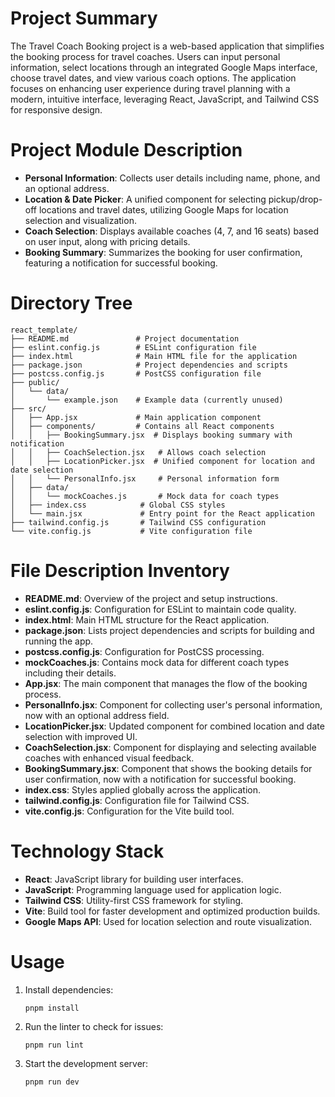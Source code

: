 # Project Summary
The Travel Coach Booking project is a web-based application that simplifies the booking process for travel coaches. Users can input personal information, select locations through an integrated Google Maps interface, choose travel dates, and view various coach options. The application focuses on enhancing user experience during travel planning with a modern, intuitive interface, leveraging React, JavaScript, and Tailwind CSS for responsive design.

# Project Module Description
- **Personal Information**: Collects user details including name, phone, and an optional address.
- **Location & Date Picker**: A unified component for selecting pickup/drop-off locations and travel dates, utilizing Google Maps for location selection and visualization.
- **Coach Selection**: Displays available coaches (4, 7, and 16 seats) based on user input, along with pricing details.
- **Booking Summary**: Summarizes the booking for user confirmation, featuring a notification for successful booking.

# Directory Tree
```
react_template/
├── README.md               # Project documentation
├── eslint.config.js        # ESLint configuration file
├── index.html              # Main HTML file for the application
├── package.json            # Project dependencies and scripts
├── postcss.config.js       # PostCSS configuration file
├── public/
│   └── data/
│       └── example.json    # Example data (currently unused)
├── src/
│   ├── App.jsx             # Main application component
│   ├── components/         # Contains all React components
│   │   ├── BookingSummary.jsx  # Displays booking summary with notification
│   │   ├── CoachSelection.jsx   # Allows coach selection
│   │   ├── LocationPicker.jsx  # Unified component for location and date selection
│   │   └── PersonalInfo.jsx     # Personal information form
│   ├── data/
│   │   └── mockCoaches.js       # Mock data for coach types
│   ├── index.css            # Global CSS styles
│   └── main.jsx             # Entry point for the React application
├── tailwind.config.js       # Tailwind CSS configuration
└── vite.config.js           # Vite configuration file
```

# File Description Inventory
- **README.md**: Overview of the project and setup instructions.
- **eslint.config.js**: Configuration for ESLint to maintain code quality.
- **index.html**: Main HTML structure for the React application.
- **package.json**: Lists project dependencies and scripts for building and running the app.
- **postcss.config.js**: Configuration for PostCSS processing.
- **mockCoaches.js**: Contains mock data for different coach types including their details.
- **App.jsx**: The main component that manages the flow of the booking process.
- **PersonalInfo.jsx**: Component for collecting user's personal information, now with an optional address field.
- **LocationPicker.jsx**: Updated component for combined location and date selection with improved UI.
- **CoachSelection.jsx**: Component for displaying and selecting available coaches with enhanced visual feedback.
- **BookingSummary.jsx**: Component that shows the booking details for user confirmation, now with a notification for successful booking.
- **index.css**: Styles applied globally across the application.
- **tailwind.config.js**: Configuration file for Tailwind CSS.
- **vite.config.js**: Configuration for the Vite build tool.

# Technology Stack
- **React**: JavaScript library for building user interfaces.
- **JavaScript**: Programming language used for application logic.
- **Tailwind CSS**: Utility-first CSS framework for styling.
- **Vite**: Build tool for faster development and optimized production builds.
- **Google Maps API**: Used for location selection and route visualization.

# Usage
1. Install dependencies:
   ```
   pnpm install
   ```
2. Run the linter to check for issues:
   ```
   pnpm run lint
   ```
3. Start the development server:
   ```
   pnpm run dev
   ```
